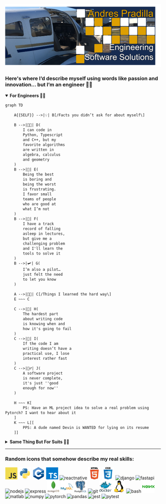 ![cover](./cover.png)

### Here's where I’d describe myself using words like passion and innovation… but I’m an engineer 🤦‍♂️

<details open>
<summary><b> For Engineers 👨‍💻</b></summary>

```mermaid
graph TD

    A{{SELF}} -->|💡| B[/Facts you didn’t ask for about myself\]

    B -->|👨‍🔬| D(
        I can code in
        Python, Typescript
        and C++, but my
        favorite algorithms
        are written in
        algebra, calculus
        and geometry
    )
    B -->|🤝| E(
        Being the best
        is boring and
        being the worst
        is frustrating.
        I favor small
        teams of people
        who are good at
        what I’m not
    )
    B -->|🌱| F(
        I have a track
        record of falling
        asleep in lectures,
        but give me a
        challenging problem
        and I'll learn the
        tools to solve it
    )
    B -->|🛩| G(
        I’m also a pilot…
        just felt the need
        to let you know
    )

    A -->|😵‍💫| C[/Things I learned the hard way\]
    E ~~~ C

    C -->|🤯| H(
        The hardest part
        about writing code
        is knowing when and
        how it's going to fail
    )
    C -->|🥱| I(
        If the code I am
        writing doesn’t have a
        practical use, I lose
        interest rather fast
    )
    C -->|🤷‍♂️| J(
        A software project
        is never complete,
        it's just ''good
        enough for now''
    )

    H ~~~ K[
        PS: Have an ML project idea to solve a real problem using Pytorch? I want to hear about it
    ]
    K ~~~ L[[
        PPS: A dude named Devin is WANTED for lying on its resume
    ]]
```

</details>

<details>
  <summary><b>Same Thing But For Suits 🤵‍♂️</b></summary>
  
- Facts you didn’t ask for about myself 💡:
    - 👨‍🔬 I can code in Python, Typescript and C++, but my favorite algorithms are written in algebra, calculus and geometry.
    - 🤝 Being the best is boring and being the worst is frustrating. I favor small teams of people who are good at what I’m not.
    - 🌱 I have a track record of falling asleep in lectures, but give me a challenging problem and I'll learn the tools to solve it.
    - 🛩 I’m also a pilot… just felt the need to let you know.

- Things I learned the hard way 😵‍💫:

  - 🤯 The hardest part about writing code is knowing when and how it's going to fail.
  - 🥱 If the code I am writing doesn’t have a practical use, I lose interest rather fast.
  - 🤷‍♂️ A software project is never complete, it's just "good enough for now".

- PS: Have an ML project idea to solve a real problem using Pytorch? I want to hear about it.

- PPS: A dude named Devin is WANTED for lying on its resume.

</details>

---

### Random icons that somehow describe my real skills:

<p align="left"> 
<img src="https://raw.githubusercontent.com/devicons/devicon/master/icons/javascript/javascript-original.svg" alt="javascript" width="40" height="40"/>
<img src="https://raw.githubusercontent.com/devicons/devicon/master/icons/python/python-original.svg" alt="python" width="40" height="40"/>
<img src="https://raw.githubusercontent.com/devicons/devicon/master/icons/cplusplus/cplusplus-original.svg" alt="cplusplus" width="40" height="40"/>
<img src="https://raw.githubusercontent.com/devicons/devicon/master/icons/typescript/typescript-original.svg" alt="typescript" width="40" height="40"/>
<img src="https://reactnative.dev/img/header_logo.svg" alt="reactnative" width="40" height="40"/>
<img src="https://raw.githubusercontent.com/devicons/devicon/master/icons/html5/html5-original-wordmark.svg" alt="html5" width="40" height="40"/>
<img src="https://raw.githubusercontent.com/devicons/devicon/master/icons/css3/css3-original-wordmark.svg" alt="css3" width="40" height="40"/>
<img src="https://cdn.worldvectorlogo.com/logos/django.svg" alt="django" width="40" height="40"/>
<img src="https://cdn.jsdelivr.net/gh/devicons/devicon@latest/icons/fastapi/fastapi-original.svg" alt="fastapi" width="40" height="40"/>
<img src="https://cdn.jsdelivr.net/gh/devicons/devicon@latest/icons/nodejs/nodejs-original.svg" alt="nodejs" width="40" height="40"/>
<img src="https://cdn.jsdelivr.net/gh/devicons/devicon@latest/icons/express/express-original.svg" alt="express" width="40" height="40"/>
<img src="https://raw.githubusercontent.com/devicons/devicon/master/icons/mongodb/mongodb-original-wordmark.svg" alt="mongodb" width="40" height="40"/>
<img src="https://raw.githubusercontent.com/devicons/devicon/master/icons/mysql/mysql-original-wordmark.svg" alt="mysql" width="40" height="40"/>
<img src="https://raw.githubusercontent.com/devicons/devicon/master/icons/postgresql/postgresql-original-wordmark.svg" alt="postgresql" width="40" height="40"/>
<img src="https://www.vectorlogo.zone/logos/git-scm/git-scm-icon.svg" alt="git" width="40" height="40"/>
<img src="https://raw.githubusercontent.com/devicons/devicon/master/icons/docker/docker-original-wordmark.svg" alt="docker" width="40" height="40"/>
<img src="https://raw.githubusercontent.com/devicons/devicon/master/icons/linux/linux-original.svg" alt="linux" width="40" height="40"/>
<img src="https://www.vectorlogo.zone/logos/gnu_bash/gnu_bash-icon.svg" alt="bash" width="40" height="40"/>
<img src="https://raw.githubusercontent.com/devicons/devicon/master/icons/nginx/nginx-original.svg" alt="nginx" width="40" height="40"/>
<img src="https://upload.wikimedia.org/wikipedia/commons/2/21/Matlab_Logo.png" alt="matlab" width="40" height="40"/>
<img src="https://cdn.jsdelivr.net/gh/devicons/devicon@latest/icons/numpy/numpy-original.svg" alt="numpy" width="40" height="40"/>
<img src="https://www.vectorlogo.zone/logos/pytorch/pytorch-icon.svg" alt="pytorch" width="40" height="40"/>
<img src="https://cdn.jsdelivr.net/gh/devicons/devicon@latest/icons/pandas/pandas-original-wordmark.svg" alt="pandas" width="40" height="40"/>
<img src="https://www.vectorlogo.zone/logos/jestjsio/jestjsio-icon.svg" alt="jest" width="40" height="40"/>
<img src="https://cdn.jsdelivr.net/gh/devicons/devicon@latest/icons/pytest/pytest-original.svg" alt="pytest" width="50" height="50"/>
</p>


